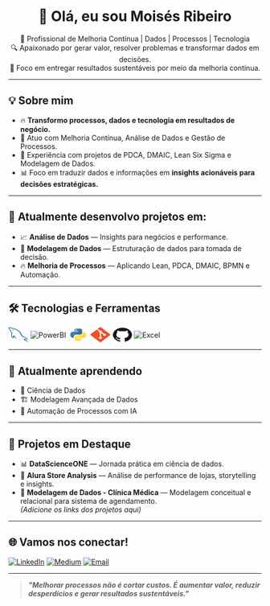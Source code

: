 
<h1 align="center">👋 Olá, eu sou Moisés Ribeiro</h1>

<p align="center">
🎯 Profissional de Melhoria Contínua | Dados | Processos | Tecnologia <br>
🔍 Apaixonado por gerar valor, resolver problemas e transformar dados em decisões. <br>
🚀 Foco em entregar resultados sustentáveis por meio da melhoria contínua.
</p>

---

## 💡 Sobre mim
- 🔥 **Transformo processos, dados e tecnologia em resultados de negócio.**
- 💼 Atuo com Melhoria Contínua, Análise de Dados e Gestão de Processos.
- 🎯 Experiência com projetos de PDCA, DMAIC, Lean Six Sigma e Modelagem de Dados.
- 📊 Foco em traduzir dados e informações em **insights acionáveis para decisões estratégicas.**

---

## 🚀 Atualmente desenvolvo projetos em:
- 📈 **Análise de Dados** — Insights para negócios e performance.
- 🔗 **Modelagem de Dados** — Estruturação de dados para tomada de decisão.
- 🔥 **Melhoria de Processos** — Aplicando Lean, PDCA, DMAIC, BPMN e Automação.

---

## 🛠️ Tecnologias e Ferramentas
<div style="display: inline_block">
  <img align="center" alt="SQL" height="30" width="40" src="https://raw.githubusercontent.com/devicons/devicon/master/icons/mysql/mysql-original.svg">
  <img align="center" alt="PowerBI" height="30" width="30" src="https://img.icons8.com/color/48/000000/power-bi.png"/>
  <img align="center" alt="Python" height="30" width="40" src="https://raw.githubusercontent.com/devicons/devicon/master/icons/python/python-original.svg">
  <img align="center" alt="Git" height="30" width="40" src="https://raw.githubusercontent.com/devicons/devicon/master/icons/git/git-original.svg">
  <img align="center" alt="Github" height="30" width="40" src="https://raw.githubusercontent.com/devicons/devicon/master/icons/github/github-original.svg">
  <img align="center" alt="Excel" height="30" width="30" src="https://img.icons8.com/color/48/000000/microsoft-excel-2019--v1.png"/>
</div>

---

## 🌱 Atualmente aprendendo
- 🧠 Ciência de Dados
- 🏗️ Modelagem Avançada de Dados
- 🤖 Automação de Processos com IA

---

## 🚩 Projetos em Destaque
- 📊 **DataScienceONE** — Jornada prática em ciência de dados.  
- 🏬 **Alura Store Analysis** — Análise de performance de lojas, storytelling e insights.  
- 🏥 **Modelagem de Dados - Clínica Médica** — Modelagem conceitual e relacional para sistema de agendamento.  
*(Adicione os links dos projetos aqui)*

---

## 🌐 Vamos nos conectar!
[![LinkedIn](https://img.shields.io/badge/LinkedIn-blue?style=for-the-badge&logo=linkedin)](https://www.linkedin.com/in/moisesrsjr/) 
[![Medium](https://img.shields.io/badge/Medium-black?style=for-the-badge&logo=medium)](https://medium.com/@moises.rsjr)
[![Email](https://img.shields.io/badge/Email-D14836?style=for-the-badge&logo=gmail&logoColor=white)](mailto:moises.rsjr@gmail.com)

---

> **_"Melhorar processos não é cortar custos. É aumentar valor, reduzir desperdícios e gerar resultados sustentáveis."_**
